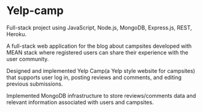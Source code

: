 # Yelp-camp
Full-stack project using JavaScript, Node.js, MongoDB, Express.js, REST, Heroku.

A full-stack web application for the blog about campsites developed with MEAN stack where registered users can share their experience with the user community.

Designed and implemented Yelp Camp(a Yelp style website for campsites) that supports user log in, posting reviews and comments, and editing previous submissions.

Implemented MongoDB infrastructure to store reviews/comments data and relevant information associated with users and campsites.
